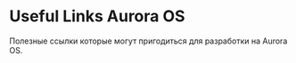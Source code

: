 Useful Links Aurora OS
===================

Полезные ссылки которые могут пригодиться для разработки на Aurora OS.